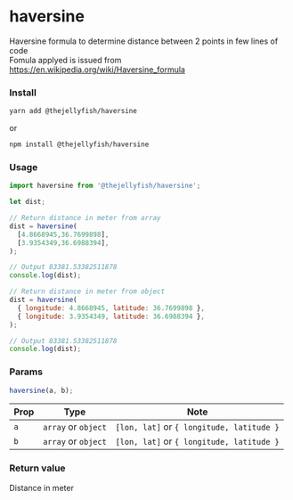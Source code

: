 # haversine
Haversine formula to determine distance between 2 points in few lines of code  
Fomula applyed is issued from https://en.wikipedia.org/wiki/Haversine_formula


### Install
```bash
yarn add @thejellyfish/haversine
```
or
```bash
npm install @thejellyfish/haversine
```
### Usage
```javascript
import haversine from '@thejellyfish/haversine';

let dist;

// Return distance in meter from array
dist = haversine(
  [4.8668945,36.7699898], 
  [3.9354349,36.6988394],
);

// Output 83381.53382511878
console.log(dist); 

// Return distance in meter from object
dist = haversine(
  { longitude: 4.8668945, latitude: 36.7699898 }, 
  { longitude: 3.9354349, latitude: 36.6988394 },
);

// Output 83381.53382511878
console.log(dist); 
```

### Params

```javascript
haversine(a, b);
```

| Prop | Type                |  Note                                     |
|------|---------------------|-------------------------------------------|
| `a`  | `array` or `object` | `[lon, lat]` or `{ longitude, latitude }` |
| `b`  | `array` or `object` | `[lon, lat]` or `{ longitude, latitude }` |


### Return value

Distance in meter

